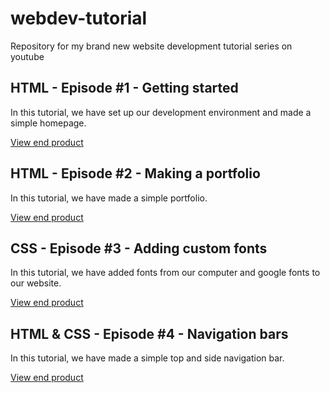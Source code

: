 # webdev-tutorial

Repository for my brand new website development tutorial series on youtube

## HTML - Episode #1 - Getting started

In this tutorial, we have set up our development environment and made a simple homepage.

[View end product](https://basiccorruption.github.io/webdev-tutorial/Episode1/index.html)

## HTML - Episode #2 - Making a portfolio

In this tutorial, we have made a simple portfolio.

[View end product](https://basiccorruption.github.io/webdev-tutorial/Episode2/index.html)

## CSS - Episode #3 - Adding custom fonts

In this tutorial, we have added fonts from our computer and google fonts to our website.

[View end product](https://basiccorruption.github.io/webdev-tutorial/Episode3/index.html)

## HTML & CSS - Episode #4 - Navigation bars

In this tutorial, we have made a simple top and side navigation bar.

[View end product](https://basiccorruption.github.io/webdev-tutorial/Episode4/index.html)
